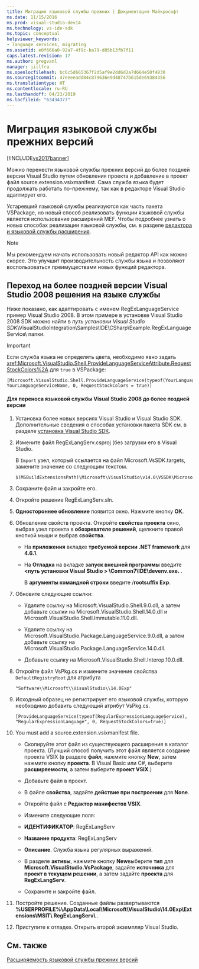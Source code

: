 ```yaml
---
title: Миграция языковой службы прежних | Документация Майкрософт
ms.date: 11/15/2016
ms.prod: visual-studio-dev14
ms.technology: vs-ide-sdk
ms.topic: conceptual
helpviewer_keywords:
- language services, migrating
ms.assetid: e0f666a0-92a7-4f9c-ba79-d05b13fb7f11
caps.latest.revision: 17
ms.author: gregvanl
manager: jillfra
ms.openlocfilehash: bc6c5d665367f2d5af9e2dd6d2a7d664e50f4830
ms.sourcegitcommit: 47eeeeadd84c879636e9d48747b615de69384356
ms.translationtype: HT
ms.contentlocale: ru-RU
ms.lasthandoff: 04/23/2019
ms.locfileid: "63434377"
---
```

# <a name="migrating-a-legacy-language-service"></a>Миграция языковой службы прежних версий
[!INCLUDE[vs2017banner](../../includes/vs2017banner.md)]

Можно перенести языковой службы прежних версий до более поздней версии Visual Studio путем обновления проекта и добавление в проект файл source.extension.vsixmanifest. Сама служба языка будет продолжать работать по-прежнему, так как в редакторе Visual Studio адаптирует его.  
  
 Устаревший языковой службы реализуются как часть пакета VSPackage, но новый способ реализовать функции языковой службы является использование расширений MEF. Чтобы подробнее узнать о новых способах реализации языковой службы, см. в разделе [редактора и языковой службы расширения](../../extensibility/editor-and-language-service-extensions.md).  
  
> [!NOTE]
> Мы рекомендуем начать использовать новый редактор API как можно скорее. Это улучшит производительность службы языка и позволяют воспользоваться преимуществами новых функций редактора.  
  
## <a name="migrating-a-visual-studio-2008-language-service-solution-to-a-later-version"></a>Переход на более поздней версии Visual Studio 2008 решения на языке службы  
 Ниже показано, как адаптировать с именем RegExLanguageService пример Visual Studio 2008. В этом примере в установке Visual Studio 2008 SDK можно найти в *путь установки Visual Studio SDK*\VisualStudioIntegration\Samples\IDE\CSharp\Example.RegExLanguageService\ папки.  
  
> [!IMPORTANT]
> Если служба языка не определять цвета, необходимо явно задать <xref:Microsoft.VisualStudio.Shell.ProvideLanguageServiceAttribute.RequestStockColors%2A> для `true` в VSPackage:  
  
```  
[Microsoft.VisualStudio.Shell.ProvideLanguageService(typeof(YourLanguageService), YourLanguageServiceName, 0, RequestStockColors = true)]  
```  
  
#### <a name="to-migrate-a-visual-studio-2008-language-service-to-a-later-version"></a>Для переноса языковой службы Visual Studio 2008 до более поздней версии  
  
1. Установка более новых версиях Visual Studio и Visual Studio SDK. Дополнительные сведения о способах установки пакета SDK см. в разделе [установка Visual Studio SDK](../../extensibility/installing-the-visual-studio-sdk.md).  
  
2. Измените файл RegExLangServ.csproj (без загрузки его в Visual Studio.  
  
     В `Import` узел, который ссылается на файл Microsoft.VsSDK.targets, замените значение со следующим текстом.  
  
    ```  
    $(MSBuildExtensionsPath)\Microsoft\VisualStudio\v14.0\VSSDK\Microsoft.VsSDK.targets  
    ```  
  
3. Сохраните файл и закройте его.  
  
4. Откройте решение RegExLangServ.sln.  
  
5. **Одностороннее обновление** появится окно. Нажмите кнопку **ОК**.  
  
6. Обновление свойств проекта. Откройте **свойства проекта** окно, выбрав узел проекта в **обозревателе решений**, щелкните правой кнопкой мыши и выбрав **свойства**.  
  
    - На **приложения** вкладке **требуемой версии .NET framework** для **4.6.1**.  
  
    - На **Отладка** на вкладке **запуск внешней программы** введите  **\<путь установки Visual Studio > \Common7\IDE\devenv.exe.** .  
  
         В **аргументы командной строки** введите /**rootsuffix Exp**.  
  
7. Обновите следующие ссылки:  
  
    - Удалите ссылку на Microsoft.VisualStudio.Shell.9.0.dll, а затем добавьте ссылки на Microsoft.VisualStudio.Shell.14.0.dll и Microsoft.VisualStudio.Shell.Immutable.11.0.dll.  
  
    - Удалите ссылку на Microsoft.VisualStudio.Package.LanguageService.9.0.dll, а затем добавьте ссылку на Microsoft.VisualStudio.Package.LanguageService.14.0.dll.  
  
    - Добавьте ссылку на Microsoft.VisualStudio.Shell.Interop.10.0.dll.  
  
8. Откройте файл VsPkg.cs и измените значение свойства `DefaultRegistryRoot` для атрибута  
  
    ```  
    "Software\\Microsoft\\VisualStudio\\14.0Exp"  
    ```  
  
9. Исходный образец не регистрирует его языковой службы, которую необходимо добавить следующий атрибут VsPkg.cs.  
  
    ```  
    [ProvideLanguageService(typeof(RegularExpressionLanguageService), "RegularExpressionLanguage", 0, RequestStockColors=true)]  
    ```  
  
10. You must add a source.extension.vsixmanifest file.  
  
    - Скопируйте этот файл из существующего расширения в каталог проекта. (Лучший способ получить этот файл является создание проекта VSIX (в разделе **файл**, нажмите кнопку **New**, затем нажмите кнопку **проекта**. В Visual Basic или C#, выберите **расширяемости**, а затем выберите **проект VSIX**.)  
  
    - Добавьте файл в проект.  
  
    - В файле **свойства**, задайте **действие при построении** для **None**.  
  
    - Откройте файл с **Редактор манифестов VSIX**.  
  
    - Измените следующие поля:  
  
    - **ИДЕНТИФИКАТОР**: RegExLangServ  
  
    - **Название продукта**: RegExLangServ  
  
    - **Описание**. Служба языка регулярных выражений.  
  
    - В разделе **активы**, нажмите кнопку **New**выберите **тип** для **Microsoft.VisualStudio.VsPackage**, задайте **источника** для **проект в текущем решении**, а затем задайте **проекта** для **RegExLangServ**.  
  
    - Сохраните и закройте файл.  
  
11. Постройте решение. Созданные файлы развертываются **%USERPROFILE%\AppData\Local\Microsoft\VisualStudio\14.0Exp\Extensions\MSIT\ RegExLangServ\\** .  
  
12. Приступите к отладке. Открыть второй экземпляр Visual Studio.  
  
## <a name="see-also"></a>См. также  
 [Расширяемость языковой службы прежних версий](../../extensibility/internals/legacy-language-service-extensibility.md)
